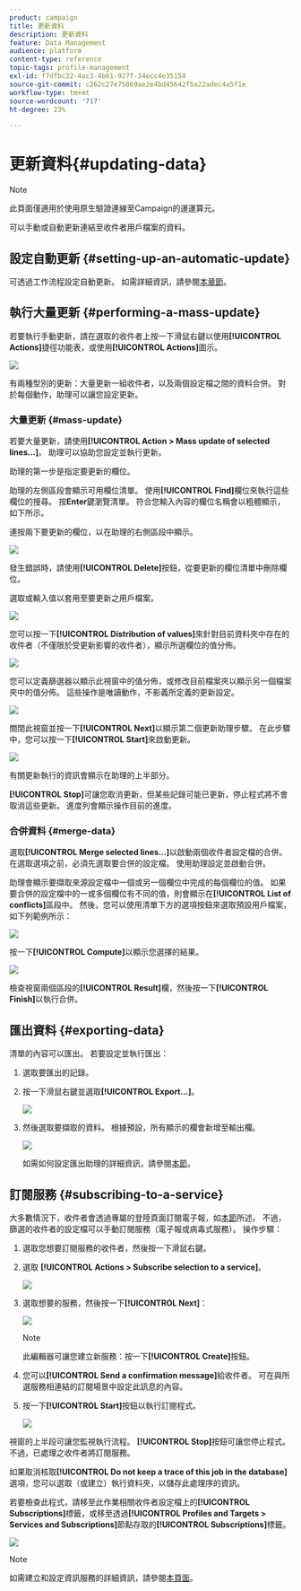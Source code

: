 ```yaml
---
product: campaign
title: 更新資料
description: 更新資料
feature: Data Management
audience: platform
content-type: reference
topic-tags: profile-management
exl-id: f7dfbc22-4ac3-4b61-927f-34ecc4e35154
source-git-commit: c262c27e75869ae2e4bd45642f5a22adec4a5f1e
workflow-type: tm+mt
source-wordcount: '717'
ht-degree: 23%

---
```


# 更新資料{#updating-data}

>[!NOTE]
>
>此頁面僅適用於使用原生驗證連線至Campaign的運運算元。

可以手動或自動更新連結至收件者用戶檔案的資料。

## 設定自動更新 {#setting-up-an-automatic-update}

可透過工作流程設定自動更新。 如需詳細資訊，請參閱[本章節](../../workflow/using/update-data.md)。

## 執行大量更新 {#performing-a-mass-update}

若要執行手動更新，請在選取的收件者上按一下滑鼠右鍵以使用&#x200B;**[!UICONTROL Actions]**&#x200B;捷徑功能表，或使用&#x200B;**[!UICONTROL Actions]**&#x200B;圖示。

![](assets/s_ncs_user_action_icon.png)

有兩種型別的更新：大量更新一組收件者，以及兩個設定檔之間的資料合併。 對於每個動作，助理可以讓您設定更新。

### 大量更新 {#mass-update}

若要大量更新，請使用&#x200B;**[!UICONTROL Action > Mass update of selected lines...]**。 助理可以協助您設定並執行更新。

助理的第一步是指定要更新的欄位。

助理的左側區段會顯示可用欄位清單。 使用&#x200B;**[!UICONTROL Find]**&#x200B;欄位來執行這些欄位的搜尋。 按&#x200B;**Enter**&#x200B;鍵瀏覽清單。 符合您輸入內容的欄位名稱會以粗體顯示，如下所示。

連按兩下要更新的欄位，以在助理的右側區段中顯示。

![](assets/s_ncs_user_update_wizard01_1.png)

發生錯誤時，請使用&#x200B;**[!UICONTROL Delete]**&#x200B;按鈕，從要更新的欄位清單中刪除欄位。

選取或輸入值以套用至要更新之用戶檔案。

![](assets/s_ncs_user_update_wizard01_12.png)

您可以按一下&#x200B;**[!UICONTROL Distribution of values]**&#x200B;來針對目前資料夾中存在的收件者（不僅限於受更新影響的收件者），顯示所選欄位的值分佈。

![](assets/s_ncs_user_update_wizard01_2.png)

您可以定義篩選器以顯示此視窗中的值分佈，或修改目前檔案夾以顯示另一個檔案夾中的值分佈。 這些操作是唯讀動作，不影義所定義的更新設定。

![](assets/s_ncs_user_update_wizard01_3.png)

關閉此視窗並按一下&#x200B;**[!UICONTROL Next]**&#x200B;以顯示第二個更新助理步驟。 在此步驟中，您可以按一下&#x200B;**[!UICONTROL Start]**&#x200B;來啟動更新。

![](assets/s_ncs_user_update_wizard01_4.png)

有關更新執行的資訊會顯示在助理的上半部分。

**[!UICONTROL Stop]**&#x200B;可讓您取消更新，但某些記錄可能已更新，停止程式將不會取消這些更新。 進度列會顯示操作目前的進度。

### 合併資料 {#merge-data}

選取&#x200B;**[!UICONTROL Merge selected lines...]**&#x200B;以啟動兩個收件者設定檔的合併。 在選取選項之前，必須先選取要合併的設定檔。 使用助理設定並啟動合併。

助理會顯示要擷取來源設定檔中一個或另一個欄位中完成的每個欄位的值。 如果要合併的設定檔中的一或多個欄位有不同的值，則會顯示在&#x200B;**[!UICONTROL List of conflicts]**&#x200B;區段中。 然後，您可以使用清單下方的選項按鈕來選取預設用戶檔案，如下列範例所示：

![](assets/s_ncs_user_merge_wizard01_1.png)

按一下&#x200B;**[!UICONTROL Compute]**&#x200B;以顯示您選擇的結果。

![](assets/s_ncs_user_merge_wizard01_2.png)

檢查視窗兩個區段的&#x200B;**[!UICONTROL Result]**&#x200B;欄，然後按一下&#x200B;**[!UICONTROL Finish]**&#x200B;以執行合併。

## 匯出資料 {#exporting-data}

清單的內容可以匯出。 若要設定並執行匯出：

1. 選取要匯出的記錄。
1. 按一下滑鼠右鍵並選取&#x200B;**[!UICONTROL Export...]**。

   ![](assets/s_ncs_user_export_list.png)

1. 然後選取要擷取的資料。 根據預設，所有顯示的欄會新增至輸出欄。

   ![](assets/s_ncs_user_export_list_start.png)

   如需如何設定匯出助理的詳細資訊，請參閱[本節](../../platform/using/executing-export-jobs.md)。

## 訂閱服務 {#subscribing-to-a-service}

大多數情況下，收件者會透過專屬的登陸頁面訂閱電子報，如[本節](../../delivery/using/managing-subscriptions.md)所述。 不過，篩選的收件者的設定檔可以手動訂閱服務（電子報或病毒式服務）。 操作步驟：

1. 選取您想要訂閱服務的收件者，然後按一下滑鼠右鍵。
1. 選取 **[!UICONTROL Actions > Subscribe selection to a service]**。

   ![](assets/s_ncs_user_selection_subscribe_service.png)

1. 選取想要的服務，然後按一下&#x200B;**[!UICONTROL Next]**：

   ![](assets/s_ncs_user_selection_subscribe_service_2.png)

   >[!NOTE]
   >
   >此編輯器可讓您建立新服務：按一下&#x200B;**[!UICONTROL Create]**&#x200B;按鈕。

1. 您可以&#x200B;**[!UICONTROL Send a confirmation message]**&#x200B;給收件者。 可在與所選服務相連結的訂閱場景中設定此訊息的內容。
1. 按一下&#x200B;**[!UICONTROL Start]**&#x200B;按鈕以執行訂閱程式。

   ![](assets/s_ncs_user_selection_subscribe_service_3.png)

視窗的上半段可讓您監視執行流程。 **[!UICONTROL Stop]**&#x200B;按鈕可讓您停止程式。 不過，已處理之收件者將訂閱服務。

如果取消核取&#x200B;**[!UICONTROL Do not keep a trace of this job in the database]**&#x200B;選項，您可以選取（或建立）執行資料夾，以儲存此處理序的資訊。

若要檢查此程式，請移至此作業相關收件者設定檔上的&#x200B;**[!UICONTROL Subscriptions]**&#x200B;標籤，或移至透過&#x200B;**[!UICONTROL Profiles and Targets > Services and Subscriptions]**&#x200B;節點存取的&#x200B;**[!UICONTROL Subscriptions]**&#x200B;標籤。

![](assets/s_ncs_user_selection_subscribe_service_4.png)

>[!NOTE]
>
>如需建立和設定資訊服務的詳細資訊，請參閱[本頁面](../../delivery/using/managing-subscriptions.md)。
